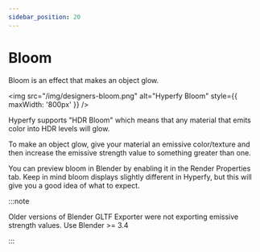 ```yaml
---
sidebar_position: 20
---
```


# Bloom

Bloom is an effect that makes an object glow.

<img src="/img/designers-bloom.png" alt="Hyperfy Bloom" style={{ maxWidth: '800px' }} />

Hyperfy supports "HDR Bloom" which means that any material that emits color into HDR levels will glow.

To make an object glow, give your material an emissive color/texture and then increase the emissive strength value to something greater than one.

You can preview bloom in Blender by enabling it in the Render Properties tab. Keep in mind bloom displays slightly different in Hyperfy, but this will give you a good idea of what to expect.

:::note

Older versions of Blender GLTF Exporter were not exporting emissive strength values. Use Blender >= 3.4

:::
